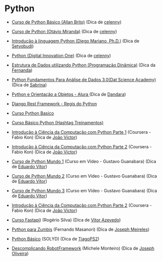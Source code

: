 # Python

- [Curso de Python Básico (Allan Brito)](https://eadallanbrito.com/curso/python-basico/) (Dica de [celenny](https://github.com/celenny))

- [Curso de Python (Otávio Miranda)](https://www.youtube.com/playlist?list=PLbIBj8vQhvm0ayQsrhEf-7-8JAj-MwmPr) (Dica de [celenny](https://github.com/celenny))

- [Introdução à linguagem Python (Diego Mariano, Ph.D.)](https://www.udemy.com/course/intro_python/) (Dica de [Setyobudi](https://github.com/Setyobudi))

- [Python (Digital Innovation One)](https://web.dio.me/browse?editorial=a357ccd1-fd65-4285-a2ce-867dba984cfa&page=1) (Dica de [celenny](https://github.com/celenny))

- [Estrutura de Dados utilizando Python (Programação Dinâmica)](https://www.youtube.com/playlist?list=PL5TJqBvpXQv5Bb71AE5Cd_kB5rNsfU4Cp) (Dica da [Fernanda](https://github.com/Fernanda-Dantas))

- [Python Fundamentos Para Análise de Dados 3.0(Dat Science Academy)](https://www.datascienceacademy.com.br/course/python-fundamentos) (Dica de [Sabrina](https://github.com/sanaderer))

- [Python e Orientação a Objetos - Alura ](https://www.alura.com.br/apostila-python-orientacao-a-objetos) (Dica de [Dandara](https://github.com/dandaramcsousa))

- [Django Rest Framework - Regis do Python ](https://www.youtube.com/watch?v=UOW0CaFayFo&list=PLsGCdfxkV9uqTkbg5AXyqA1McFQayUr2j)

- [Curso Python Basico](https://solyd.com.br/treinamentos/python-basico/)

- [Curso Básico Python (Hashtag Treinamentos)](https://pages.hashtagtreinamentos.com/inscricao-curso-basico-python-basegoogle?origemurl=136706830445&gclid=Cj0KCQjw48OaBhDWARIsAMd966A8SqLUGrYyNRRlTbeLv3XGUTMRz3CSvQV7WhEjwwUWucoZsx22iqEaAmqxEALw_wcB)

- [Introdução à Ciência da Computação com Python Parte 1](https://pt.coursera.org/learn/ciencia-computacao-python-conceitos) (Coursera - Fabio Kon) (Dica de [João Victor](https://github.com/jvvoliveira))

- [Introdução à Ciência da Computação com Python Parte 2](https://pt.coursera.org/learn/ciencia-computacao-python-conceitos-2) (Coursera - Fabio Kon) (Dica de [João Victor](https://github.com/jvvoliveira))

- [Curso de Python Mundo 1](https://www.youtube.com/playlist?list=PLHz_AreHm4dlKP6QQCekuIPky1CiwmdI6) (Curso em Vídeo - Gustavo Guanabara) (Dica de [Eduardo Vítor](https://github.com/eduardovitor))

- [Curso de Python Mundo 2](https://www.youtube.com/playlist?list=PLHz_AreHm4dk_nZHmxxf_J0WRAqy5Czye) (Curso em Vídeo - Gustavo Guanabara) (Dica de [Eduardo Vítor](https://github.com/eduardovitor))

- [Curso de Python Mundo 3](https://www.youtube.com/playlist?list=PLHz_AreHm4dksnH2jVTIVNviIMBVYyFnH) (Curso em Vídeo - Gustavo Guanabara) (Dica de [Eduardo Vítor](https://github.com/eduardovitor))

- [Introdução à Ciência da Computação com Python Parte 2](https://pt.coursera.org/learn/ciencia-computacao-python-conceitos-2) (Coursera - Fabio Kon) (Dica de [João Victor](https://github.com/jvvoliveira))

- [Curso Fastapi](https://www.youtube.com/watch?v=Hx6w7JXYHbY&list=PLuhCJtW2i-wKK9HjfYJI4RIcd9AMIi88k)) (Rogério Silva) (Dica de [Vitor Azevedo](https://github.com/vitorAzevedo09))

- [Python para Zumbis](https://www.youtube.com/c/PythonparaZumbis/playlists) (Fernando Masanori) (Dica de [Joseph Meireles](https://github.com/meirelesTech))

- [Python Básico](https://solyd.com.br/treinamentos/python-basico/) (SOLYD) (Dica de [TiagoPS2](https://github.com/TiagoPS2))

- [Descomplicando RobotFramework](https://medium.com/rchlo-midway-tech/descomplicando-a-automatiza%C3%A7%C3%A3o-de-testes-com-robot-framework-af793f590ef1) (Michele Monteiro) (Dica de [Joseph Oliveira](https://github.com/meirelesTech))
